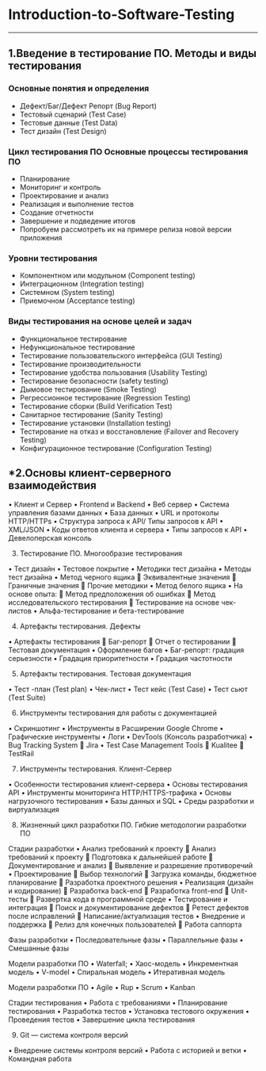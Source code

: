 # Introduction-to-Software-Testing
***
## 1.Введение в тестирование ПО. Методы и виды тестирования

### Основные понятия и определения
* Дефект/Баг/Дефект Репорт (Bug Report)
* Тестовый сценарий (Test Case)
* Тестовые данные (Test Data)
* Тест дизайн (Test Design)

### Цикл тестирования ПО Основные процессы тестирования ПО
*	Планирование
*	Мониторинг и контроль
*	Проектирование и анализ
*	Реализация и выполнение тестов
*	Создание отчетности
*	Завершение и подведение итогов
*	Попробуем рассмотреть их на примере релиза новой версии приложения

### Уровни тестирования
* Компонентном или модульном (Component testing)
* Интеграционном (Integration testing)
* Системном (System testing)
* Приемочном (Acceptance testing)

### Виды тестирования на основе целей и задач
* Функциональное тестирование
* Нефункциональное тестирование
* Тестирование пользовательского интерфейса (GUI Testing)
* Тестирование производительности
* Тестирование удобства пользования (Usability Testing)
* Тестирование безопасности (safety testing)
* Дымовое тестирование (Smoke Testing)
* Регрессионное тестирование (Regression Testing)
* Тестирование сборки (Build Verification Test)
* Санитарное тестирование (Sanity Testing)
* Тестирование установки (Installation testing)
* Тестирование на отказ и восстановление (Failover and Recovery Testing)
* Конфигурационное тестирование (Configuration Testing)

## *2.Основы клиент-серверного взаимодействия

•	Клиент и Сервер
•	Frontend и Backend
•	Веб сервер
•	Система управления базами данных
•	База данных
•	URL и протоколы HTTP/HTTPs
•	Структура запроса к API/ Типы запросов к API
•	XML/JSON 
•	Коды ответов клиента и сервера
•	Типы запросов к API
•	Девелоперская консоль

3.	Тестирование ПО. Многообразие тестирования

•	Тест дизайн
•	Тестовое покрытие
•	Методики тест дизайна
•	Методы тест дизайна
•	Метод черного ящика
	Эквивалентные значения
	Граничные значения
	Прочие методики
•	Метод белого ящика
•	На основе опыта:
	Метод предположения об ошибках
	Метод исследовательского тестирования
	Тестирование на основе чек-листов
•	Альфа-тестирование и бета-тестирование

4.	Артефакты тестирования. Дефекты

•	Артефакты тестирования
	Баг-репорт
	Отчет о тестировании
	Тестовая документация
•	Оформление багов
•	Баг-репорт: градация серьезности
•	Градация приоритетности
•	Градация частотности

5.	Артефакты тестирования. Тестовая документация

•	Тест -план (Test plan)
•	Чек-лист
•	Тест кейс (Test Case)
•	Тест сьют (Test Suite)

6.	Инструменты тестирования для работы с документацией

•	Скриншотинг
•	Инструменты в Расширении Google Chrome
•	Графические инструменты
•	Логи
•	DevTools (Консоль разработчика)
•	Bug Tracking System
	Jira
•	Test Case Management Tools
	Kualitee
	TestRail

7.	Инструменты тестирования. Клиент-Сервер

•	Особенности тестирования клиент-сервера
•	Основы тестирования API
•	Инструменты мониторинга HTTP/HTTPS-трафика
•	Основы нагрузочного тестирования
•	Базы данных и SQL
•	Среды разработки и виртуализация

8.	Жизненный цикл разработки ПО. Гибкие методологии разработки ПО

Стадии разработки
•	Анализ требований к проекту
	Анализ требований к проекту
	Подготовка к дальнейшей работе
	Документирование и анализ
	Выявление и разрешение противоречий
•	Проектирование
	Выбор технологий
	Загрузка команды, бюджетное планирование
	Разработка проектного решения
•	Реализация (дизайн и кодирование)
	Разработка back-end
	Разработка front-end
	Unit-тесты
	Развертка кода в программной среде
•	Тестирование и интеграция
	Поиск и документирование дефектов
	Ретест дефектов после исправлений
	Написание/актуализация тестов
•	Внедрение и поддержка
	Релиз для конечных пользователей
	Работа саппорта

Фазы разработки
•	Последовательные фазы
•	Параллельные фазы
•	Смешанные фазы

Модели разработки ПО
•	Waterfall;
•	Хаос-модель
•	Инкрементная модель
•	V-model
•	Спиральная модель
•	Итеративная модель

Модели разработки ПО
•	Agile
•	Rup
•	Scrum
•	Kanban

Стадии тестирования
•	Работа с требованиями
•	Планирование тестирования
•	Разработка тестов
•	Установка тестового окружения
•	Проведения тестов
•	Завершение цикла тестирования


9.	Git — система контроля версий

•	Внедрение системы контроля версий
•	Работа с историей и ветки
•	Командная работа
